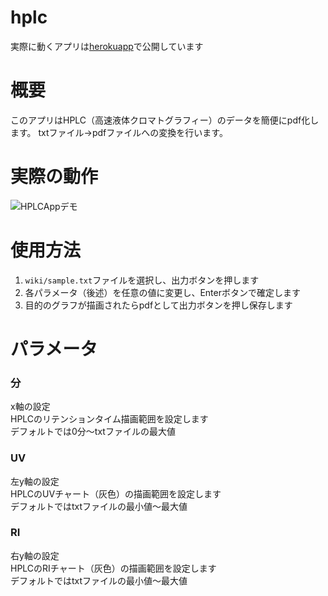 # hplc
実際に動くアプリは[herokuapp](https://hplcapp.herokuapp.com/)で公開しています

# 概要
このアプリはHPLC（高速液体クロマトグラフィー）のデータを簡便にpdf化します。
txtファイル→pdfファイルへの変換を行います。

# 実際の動作
![HPLCAppデモ](https://user-images.githubusercontent.com/75611809/153698119-27c63495-f048-4be4-8110-fbc0ca0b92bc.gif)
# 使用方法

1. `wiki/sample.txt`ファイルを選択し、出力ボタンを押します
2. 各パラメータ（後述）を任意の値に変更し、Enterボタンで確定します
3. 目的のグラフが描画されたらpdfとして出力ボタンを押し保存します

# パラメータ
### 分
x軸の設定<br>
HPLCのリテンションタイム描画範囲を設定します<br>
デフォルトでは0分〜txtファイルの最大値

### UV
左y軸の設定<br>
HPLCのUVチャート（灰色）の描画範囲を設定します<br>
デフォルトではtxtファイルの最小値〜最大値

### RI
右y軸の設定<br>
HPLCのRIチャート（灰色）の描画範囲を設定します<br>
デフォルトではtxtファイルの最小値〜最大値
